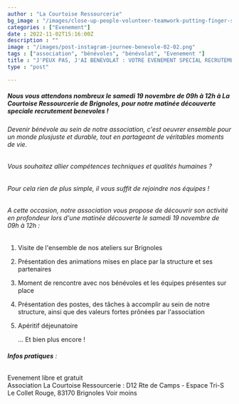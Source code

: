 ```yaml
---
author : "La Courtoise Ressourcerie"
bg_image : "/images/close-up-people-volunteer-teamwork-putting-finger-star-shapehands-togetherstack-handsunity-teamwork-world-environment-day.jpg"
categories : ["Evenement"]
date : 2022-11-02T15:16:00Z
description : ""
image : "/images/post-instagram-journee-benevole-02-02.png"
tags : ["association", "bénévoles", "bénévolat", "Evenement "]
title : "J'PEUX PAS, J'AI BENEVOLAT : VOTRE EVENEMENT SPECIAL RECRUTEMENT BENEVOLES LE SAMEDI 19 NOVEMBRE DE 09H A 12H A LA COURTOISE RESSOURCERIE DE BRIGNOLES !"
type : "post"

---
```

##### **Nous vous attendons nombreux le samedi 19 novembre de 09h à 12h à La Courtoise Ressourcerie de Brignoles, pour notre matinée découverte speciale recrutement benevoles !**

###### Devenir bénévole au sein de notre association, c'est oeuvrer ensemble pour un monde plusjuste et durable, tout en partageant de véritables moments de vie.

###### Vous souhaitez allier compétences techniques et qualités humaines ?

###### Pour cela rien de plus simple, il vous suffit de rejoindre nos équipes !

###### A cette occasion, notre association vous propose de découvrir son activité en profondeur lors d'une matinée découverte le samedi 19 novembre de 09h à 12h :

1. Visite de l'ensemble de nos ateliers sur Brignoles
2. Présentation des animations mises en place par la structure et ses partenaires
3. Moment de rencontre avec nos bénévoles et les équipes présentes sur place
4. Présentation des postes, des tâches à accomplir au sein de notre structure, ainsi que des valeurs fortes prônées par l'association
5. Apéritif déjeunatoire

     
   ... Et bien plus encore !

###### **_Infos pratiques_** :  
Evenement libre et gratuit  
Association La Courtoise Ressourcerie : D12 Rte de Camps - Espace Tri-S Le Collet Rouge, 83170 Brignoles Voir moins